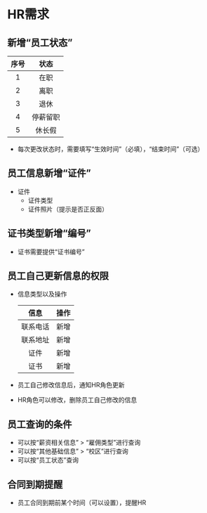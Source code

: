 # HR需求

## 新增“员工状态”

| 序号 | 状态 |
| :--: | :--: |
| 1 | 在职 | 
| 2 | 离职 |
| 3 | 退休 |
| 4 | 停薪留职 |
| 5 | 休长假 |

* 每次更改状态时，需要填写“生效时间”（必填），“结束时间”（可选）

## 员工信息新增“证件”
* 证件
  * 证件类型
  * 证件照片（提示是否正反面）

## 证书类型新增“编号”
* 证书需要提供“证书编号”

## 员工自己更新信息的权限
* 信息类型以及操作

   | 信息 | 操作 |
   | :--: | :--: |
   | 联系电话 | 新增 |
   | 联系地址 | 新增 |
   | 证件 | 新增 |
   | 证书 | 新增 |

* 员工自己修改信息后，通知HR角色更新
* HR角色可以修改，删除员工自己修改的信息

## 员工查询的条件
* 可以按“薪资相关信息” > “雇佣类型”进行查询
* 可以按“其他基础信息” > “校区”进行查询
* 可以按“员工状态”查询

## 合同到期提醒
* 员工合同到期前某个时间（可以设置），提醒HR
